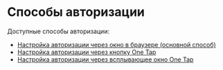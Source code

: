 # Способы авторизации

Доступные способы авторизации:

+ [Настройка авторизации через окно в браузере (основной способ)](redirectAuth.md)
+ [Настройка авторизации через кнопку One Tap](buttonOneTapAuth.md)
+ [Настройка авторизации через всплывающее окно One Tap](floatingOneTapAuth.md)
